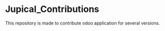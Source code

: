 # Jupical_Contributions
This repository is made to contribute odoo application for several versions.
